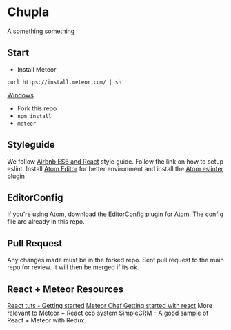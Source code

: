 # Chupla
A something something

## Start
- Install Meteor

`curl https://install.meteor.com/ | sh`

[Windows](https://install.meteor.com/windows)

- Fork this repo
- `npm install`
- `meteor`

## Styleguide

We follow [Airbnb ES6 and React](https://www.npmjs.com/package/eslint-config-airbnb) style guide. Follow the link on how to setup eslint. Install [Atom Editor](https://atom.io/) for better environment and install the [Atom eslinter plugin](https://github.com/AtomLinter/linter-eslint)

## EditorConfig

If you're using Atom, download the [EditorConfig plugin](https://github.com/sindresorhus/atom-editorconfig#readme) for Atom. The config file are already in this repo.

## Pull Request

Any changes made must be in the forked repo. Sent pull request to the main repo for review. It will then be merged if its ok.

## React + Meteor Resources
[React tuts - Getting started](https://scotch.io/tutorials/learning-react-getting-started-and-concepts)
[Meteor Chef Getting started with react](https://themeteorchef.com/recipes/getting-started-with-react/) More relevant to Meteor + React eco system
[SimpleCRM](https://github.com/tomRedox/simpleCRM) - A good sample of React + Meteor with Redux.
